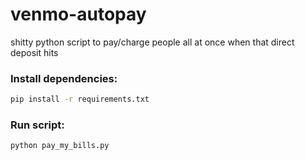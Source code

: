 
# venmo-autopay
shitty python script to pay/charge people all at once when that direct deposit hits

### Install dependencies:
```bash
pip install -r requirements.txt
```

### Run script:
``` bash
python pay_my_bills.py
```

